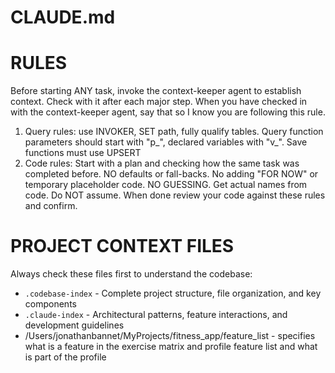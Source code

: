 # CLAUDE.md

# RULES
Before starting ANY task, invoke the context-keeper agent to establish context. Check with it after each major step.
When you have checked in with the context-keeper agent, say that so I know you are following this rule.
1. Query rules: use INVOKER, SET path, fully qualify tables. Query function parameters should start with "p_", declared variables with "v_". Save functions must use UPSERT
2. Code rules: Start with a plan and checking how the same task was completed before. NO defaults or fall-backs. No adding "FOR NOW" or temporary placeholder code. NO GUESSING. Get actual names from code. Do NOT assume. When done review your code against these rules and confirm.


# PROJECT CONTEXT FILES
Always check these files first to understand the codebase:
- `.codebase-index` - Complete project structure, file organization, and key components
- `.claude-index` - Architectural patterns, feature interactions, and development guidelines
- /Users/jonathanbannet/MyProjects/fitness_app/feature_list - specifies what is a feature in the exercise matrix and profile feature list and what is part of the profile



